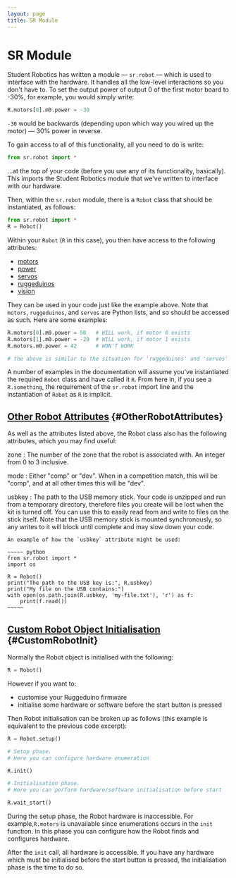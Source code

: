 ```yaml
---
layout: page
title: SR Module
---
```


SR Module
=========

Student Robotics has written a module &mdash; `sr.robot`  &mdash; which is used to interface with the hardware.
It handles all the low-level interactions so you don't have to.
To set the output power of output 0 of the first motor board to -30%, for example, you would simply write:

~~~~~ python
R.motors[0].m0.power = -30
~~~~~

`-30` would be backwards (depending upon which way you wired up the motor) &mdash; 30% power in reverse.

To gain access to all of this functionality, all you need to do is write:

~~~~~ python
from sr.robot import *
~~~~~

...at the top of your code (before you use any of its functionality, basically).
This imports the Student Robotics module that we've written to interface with our hardware.

Then, within the `sr.robot` module, there is a `Robot` class that should be instantiated, as follows:

~~~~~ python
from sr.robot import *
R = Robot()
~~~~~

Within your `Robot` (`R` in this case), you then have access to the following attributes:

* [motors](/docs/programming/sr/motors/)
* [power](/docs/programming/sr/power/)
* [servos](/docs/programming/sr/servos/)
* [ruggeduinos](/docs/programming/sr/ruggeduinos/)
* [vision](/docs/programming/sr/vision/)

They can be used in your code just like the example above.
Note that `motors`, `ruggeduinos`, and `servos` are Python lists, and so should be accessed as such.
Here are some examples:

~~~~~ python
R.motors[0].m0.power = 50   # WILL work, if motor 0 exists
R.motors[1].m0.power = -20  # WILL work, if motor 1 exists
R.motors.m0.power = 42      # WON'T WORK

# the above is similar to the situation for 'ruggeduinos' and 'servos'
~~~~~

A number of examples in the documentation will assume you've instantiated the required `Robot` class and have called it `R`.
From here in, if you see a `R.something`, the requirement of the `sr.robot` import line and the instantiation of `Robot` as `R` is implicit.

[Other Robot Attributes](#OtherRobotAttributes) {#OtherRobotAttributes}
----------------------

As well as the attributes listed above, the Robot class also has the following attributes, which you may find useful:

zone
:    The number of the zone that the robot is associated with.  An integer from 0 to 3 inclusive.

mode
:    Either "comp" or "dev".  When in a competition match, this will be "comp", and at all other times this will be "dev".

usbkey
:   The path to the USB memory stick.
    Your code is unzipped and run from a temporary directory, therefore files you create will be lost when the kit is turned off.
    You can use this to easily read from and write to files on the stick itself.
    Note that the USB memory stick is mounted synchronously, so any writes to it will block until complete and may slow down your code.

    An example of how the `usbkey` attribute might be used:

    ~~~~~ python
    from sr.robot import *
    import os

    R = Robot()
    print("The path to the USB key is:", R.usbkey)
    print("My file on the USB contains:")
    with open(os.path.join(R.usbkey, 'my-file.txt'), 'r') as f:
        print(f.read())
    ~~~~~

[Custom Robot Object Initialisation](#CustomRobotInit) {#CustomRobotInit}
----------------------

Normally the Robot object is initialised with the following:

~~~~~ python
R = Robot()
~~~~~

However if you want to:

 * customise your Ruggeduino firmware
 * initialise some hardware or software before the start button is pressed

Then Robot initialisation can be broken up as follows (this example is equivalent to the previous code excerpt):

~~~~~ python
R = Robot.setup()

# Setup phase.
# Here you can configure hardware enumeration

R.init()

# Initialisation phase.
# Here you can perform hardware/software initialisation before start

R.wait_start()
~~~~~

During the setup phase, the Robot hardware is inaccessible.
For example,`R.motors` is unavailable since enumerations occurs in the `init` function.
In this phase you can configure how the Robot finds and configures hardware.

After the `init` call, all hardware is accessible.
If you have any hardware which must be initialised before the start button is pressed,
 the initialisation phase is the time to do so.
